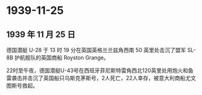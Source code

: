 # 1939-11-25

## 1939 年 11 月 25 日

德国潜艇 U-28 于 13 时 19 分在英国英格兰兰兹角西南 50 英里处击沉了盟军
SL-8B 护航舰队的英国商船 Royston Grange。

22时至午夜，德国潜艇U-43号在西班牙菲尼斯特雷角西北120英里处用炮火和鱼雷袭击并击沉了英国船只乌斯克茅斯号，2人死亡，22人幸存，被意大利商船尤文图斯号救起。

